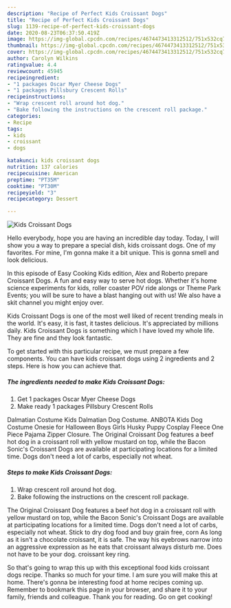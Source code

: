 ```yaml
---
description: "Recipe of Perfect Kids Croissant Dogs"
title: "Recipe of Perfect Kids Croissant Dogs"
slug: 1139-recipe-of-perfect-kids-croissant-dogs
date: 2020-08-23T06:37:50.419Z
image: https://img-global.cpcdn.com/recipes/4674473413312512/751x532cq70/kids-croissant-dogs-recipe-main-photo.jpg
thumbnail: https://img-global.cpcdn.com/recipes/4674473413312512/751x532cq70/kids-croissant-dogs-recipe-main-photo.jpg
cover: https://img-global.cpcdn.com/recipes/4674473413312512/751x532cq70/kids-croissant-dogs-recipe-main-photo.jpg
author: Carolyn Wilkins
ratingvalue: 4.4
reviewcount: 45945
recipeingredient:
- "1 packages Oscar Myer Cheese Dogs"
- "1 packages Pillsbury Crescent Rolls"
recipeinstructions:
- "Wrap crescent roll around hot dog."
- "Bake following the instructions on the crescent roll package."
categories:
- Recipe
tags:
- kids
- croissant
- dogs

katakunci: kids croissant dogs 
nutrition: 137 calories
recipecuisine: American
preptime: "PT35M"
cooktime: "PT30M"
recipeyield: "3"
recipecategory: Dessert

---
```



![Kids Croissant Dogs](https://img-global.cpcdn.com/recipes/4674473413312512/751x532cq70/kids-croissant-dogs-recipe-main-photo.jpg)

Hello everybody, hope you are having an incredible day today. Today, I will show you a way to prepare a special dish, kids croissant dogs. One of my favorites. For mine, I'm gonna make it a bit unique. This is gonna smell and look delicious.

In this episode of Easy Cooking Kids edition, Alex and Roberto prepare Croissant Dogs. A fun and easy way to serve hot dogs. Whether it&#39;s home science experiments for kids, roller coaster POV ride alongs or Theme Park Events; you will be sure to have a blast hanging out with us! We also have a skit channel you might enjoy over.

Kids Croissant Dogs is one of the most well liked of recent trending meals in the world. It's easy, it is fast, it tastes delicious. It's appreciated by millions daily. Kids Croissant Dogs is something which I have loved my whole life. They are fine and they look fantastic.


To get started with this particular recipe, we must prepare a few components. You can have kids croissant dogs using 2 ingredients and 2 steps. Here is how you can achieve that.

<!--inarticleads1-->

##### The ingredients needed to make Kids Croissant Dogs:

1. Get 1 packages Oscar Myer Cheese Dogs
1. Make ready 1 packages Pillsbury Crescent Rolls


Dalmatian Costume Kids Dalmatian Dog Costume. ANBOTA Kids Dog Costume Onesie for Halloween Boys Girls Husky Puppy Cosplay Fleece One Piece Pajama Zipper Closure. The Original Croissant Dog features a beef hot dog in a croissant roll with yellow mustard on top, while the Bacon Sonic&#39;s Croissant Dogs are available at participating locations for a limited time. Dogs don&#39;t need a lot of carbs, especially not wheat. 

<!--inarticleads2-->

##### Steps to make Kids Croissant Dogs:

1. Wrap crescent roll around hot dog.
1. Bake following the instructions on the crescent roll package.


The Original Croissant Dog features a beef hot dog in a croissant roll with yellow mustard on top, while the Bacon Sonic&#39;s Croissant Dogs are available at participating locations for a limited time. Dogs don&#39;t need a lot of carbs, especially not wheat. Stick to dry dog food and buy grain free, corn As long as it isn&#39;t a chocolate croissant, it is safe. The way his eyebrows narrow into an aggressive expression as he eats that croissant always disturb me. Does not have to be your dog. croissant key ring. 

So that's going to wrap this up with this exceptional food kids croissant dogs recipe. Thanks so much for your time. I am sure you will make this at home. There's gonna be interesting food at home recipes coming up. Remember to bookmark this page in your browser, and share it to your family, friends and colleague. Thank you for reading. Go on get cooking!
